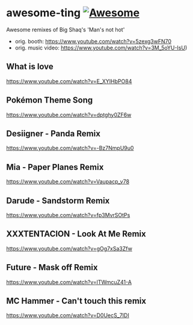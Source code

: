 # awesome-ting [![Awesome](https://awesome.re/badge.svg)](https://awesome.re)

Awesome remixes of Big Shaq's 'Man's not hot' 
- orig. booth: https://www.youtube.com/watch?v=5zexg3wFN70
- orig. music video: https://www.youtube.com/watch?v=3M_5oYU-IsU)

## What is love
https://www.youtube.com/watch?v=E_XYIHbPO84

## Pokémon Theme Song
https://www.youtube.com/watch?v=dptghy0ZF6w

## Desiigner - Panda Remix
https://www.youtube.com/watch?v=-Bz7NmpU9u0

## Mia - Paper Planes Remix
https://www.youtube.com/watch?v=Vaupacp_v78

## Darude - Sandstorm Remix
https://www.youtube.com/watch?v=fp3MvrSOtPs

## XXXTENTACION - Look At Me Remix
https://www.youtube.com/watch?v=gOg7xSa3Zfw

## Future - Mask off Remix
https://www.youtube.com/watch?v=lTWmcuZ41-A

## MC Hammer - Can't touch this remix
https://www.youtube.com/watch?v=D0UecS_7IDI
